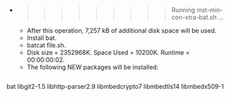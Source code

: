 * >>>>>>>>> Running inst-min-con-xtra-bat.sh ...
  * After this operation, 7,257 kB of additional disk space will be used.
  * Install bat.
  * batcat file.sh.
  * Disk size = 2352968K. Space Used = 10200K. Runtime = 00:00:00:02.
  * The following NEW packages will be installed:
  ```bash
bat libgit2-1.5 libhttp-parser2.9 libmbedcrypto7 libmbedtls14
libmbedx509-1
  ```
